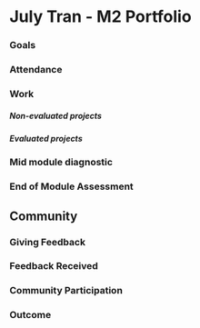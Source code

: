 # July Tran - M2 Portfolio

### Goals

### Attendance

### Work

##### Non-evaluated projects

##### Evaluated projects

### Mid module diagnostic

### End of Module Assessment

## Community
### Giving Feedback
### Feedback Received
### Community Participation

### Outcome
